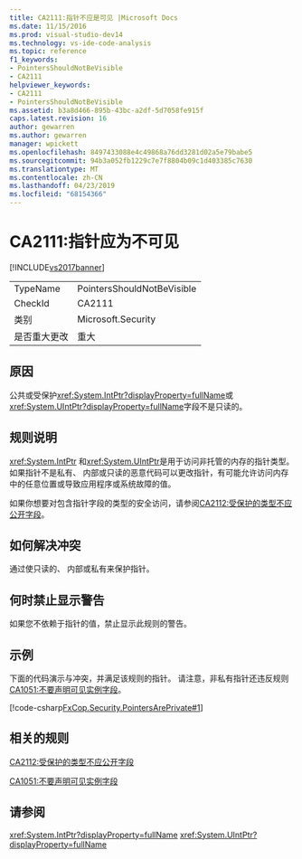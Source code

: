 ```yaml
---
title: CA2111:指针不应是可见 |Microsoft Docs
ms.date: 11/15/2016
ms.prod: visual-studio-dev14
ms.technology: vs-ide-code-analysis
ms.topic: reference
f1_keywords:
- PointersShouldNotBeVisible
- CA2111
helpviewer_keywords:
- CA2111
- PointersShouldNotBeVisible
ms.assetid: b3a8d466-895b-43bc-a2df-5d7058fe915f
caps.latest.revision: 16
author: gewarren
ms.author: gewarren
manager: wpickett
ms.openlocfilehash: 8497433088e4c49868a76dd3281d02a5e79babe5
ms.sourcegitcommit: 94b3a052fb1229c7e7f8804b09c1d403385c7630
ms.translationtype: MT
ms.contentlocale: zh-CN
ms.lasthandoff: 04/23/2019
ms.locfileid: "68154366"
---
```

# <a name="ca2111-pointers-should-not-be-visible"></a>CA2111:指针应为不可见
[!INCLUDE[vs2017banner](../includes/vs2017banner.md)]

|||
|-|-|
|TypeName|PointersShouldNotBeVisible|
|CheckId|CA2111|
|类别|Microsoft.Security|
|是否重大更改|重大|

## <a name="cause"></a>原因
 公共或受保护<xref:System.IntPtr?displayProperty=fullName>或<xref:System.UIntPtr?displayProperty=fullName>字段不是只读的。

## <a name="rule-description"></a>规则说明
 <xref:System.IntPtr> 和<xref:System.UIntPtr>是用于访问非托管的内存的指针类型。 如果指针不是私有、 内部或只读的恶意代码可以更改指针，有可能允许访问内存中的任意位置或导致应用程序或系统故障的值。

 如果你想要对包含指针字段的类型的安全访问，请参阅[CA2112:受保护的类型不应公开字段](../code-quality/ca2112-secured-types-should-not-expose-fields.md)。

## <a name="how-to-fix-violations"></a>如何解决冲突
 通过使只读的、 内部或私有来保护指针。

## <a name="when-to-suppress-warnings"></a>何时禁止显示警告
 如果您不依赖于指针的值，禁止显示此规则的警告。

## <a name="example"></a>示例
 下面的代码演示与冲突，并满足该规则的指针。 请注意，非私有指针还违反规则[CA1051:不要声明可见实例字段](../code-quality/ca1051-do-not-declare-visible-instance-fields.md)。

 [!code-csharp[FxCop.Security.PointersArePrivate#1](../snippets/csharp/VS_Snippets_CodeAnalysis/FxCop.Security.PointersArePrivate/cs/FxCop.Security.PointersArePrivate.cs#1)]

## <a name="related-rules"></a>相关的规则
 [CA2112:受保护的类型不应公开字段](../code-quality/ca2112-secured-types-should-not-expose-fields.md)

 [CA1051:不要声明可见实例字段](../code-quality/ca1051-do-not-declare-visible-instance-fields.md)

## <a name="see-also"></a>请参阅
 <xref:System.IntPtr?displayProperty=fullName> <xref:System.UIntPtr?displayProperty=fullName>
